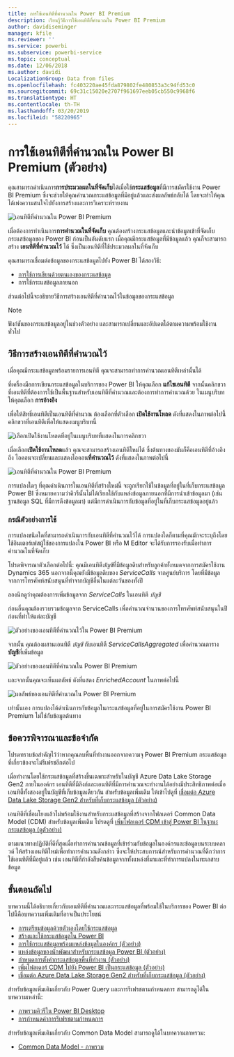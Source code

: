 ```yaml
---
title: การใช้เอนทิตีที่คำนวณใน Power BI Premium
description: เรียนรู้วิธีการใช้เอนทิตีที่คำนวณใน Power BI Premium
author: davidiseminger
manager: kfile
ms.reviewer: ''
ms.service: powerbi
ms.subservice: powerbi-service
ms.topic: conceptual
ms.date: 12/06/2018
ms.author: davidi
LocalizationGroup: Data from files
ms.openlocfilehash: fc403220ae45fda879802fe480853a3c94fd53c0
ms.sourcegitcommit: 69c31c15020e2707f961697eeb05cb550c9968f6
ms.translationtype: HT
ms.contentlocale: th-TH
ms.lasthandoff: 03/20/2019
ms.locfileid: "58220965"
---
```

# <a name="using-computed-entities-on-power-bi-premium-preview"></a>การใช้เอนทิตีที่คำนวณใน Power BI Premium (ตัวอย่าง)

คุณสามารถดำเนินการ**การประมวลผลในที่จัดเก็บ**ได้เมื่อใช้**กระแสข้อมูล**ที่มีการสมัครใช้งาน Power BI Premium ซึ่งจะช่วยให้คุณคำนวณกระแสข้อมูลที่มีอยู่แล้วและส่งผลลัพธ์กลับได้ โดยจะทำให้คุณได้เพ่งความสนใจไปยังการสร้างและการวิเคราะห์รายงาน 

![เอนทิตีที่คำนวณใน Power BI Premium](media/service-dataflows-computed-entities-premium/computed-entities-premium_00.png)

เมื่อต้องการทำเนินการ**การคำนวณในที่จัดเก็บ** คุณต้องสร้างกระแสข้อมูลและนำข้อมูลเข้าที่จัดเก็บกระแสข้อมูลของ Power BI ก่อนเป็นอันดับแรก เมื่อคุณมีกระแสข้อมูลที่มีข้อมูลแล้ว คุณก็จะสามารถสร้าง **เอนทิตีที่คำนวณไว้** ได้ ซึ่งเป็นเอนทิตีที่ใช้ประมวลผลในที่จัดเก็บ 

คุณสามารถเชื่อมต่อข้อมูลของกระแสข้อมูลไปยัง Power BI ได้สองวิธี:

* [การใช้การเขียนด้วยตนเองของกระแสข้อมูล](service-dataflows-create-use.md)
* การใช้กระแสข้อมูลภายนอก

ส่วนต่อไปนี้จะอธิบายวิธีการสร้างเอนทิตีที่คำนวณไว้ในข้อมูลของกระแสข้อมูล

> [!NOTE]
> ฟังก์ชันของกระแสข้อมูลอยู่ในช่วงตัวอย่าง และสามารถเปลี่ยนและอัปเดตได้ตามความพร้อมใช้งานทั่วไป


## <a name="how-to-create-computed-entities"></a>วิธีการสร้างเอนทิตีที่คำนวณไว้ 

เมื่อคุณมีกระแสข้อมูลพร้อมรายการเอนทิตี คุณจะสามารถทำการคำนวณเอนทิตีเหล่านั้นได้

ที่เครื่องมือการเขียนกระแสข้อมูลในบริการของ Power BI ให้คุณเลือก **แก้ไขเอนทิตี** จากนั้นคลิกขวาที่เอนทิตีที่ต้องการใช้เป็นพื้นฐานสำหรับเอนทิตีที่คำนวณและต้องการทำการคำนวณด้วย ในเมนูบริบท ให้คุณเลือก **การอ้างอิง**

เพื่อให้สิทธิ์เอนทิตีเป็นเอนทิตีที่คำนวณ ต้องเลือกที่ตัวเลือก **เปิดใช้งานโหลด** ดังที่แสดงในภาพต่อไปนี้ คลิกขวาที่เอนทิตีเพื่อให้แสดงเมนูบริบทนี้

![เลือกเปิดใช้งานโหลดที่อยู่ในเมนูบริบทที่แสดงในการคลิกขวา](media/service-dataflows-computed-entities-premium/computed-entities-premium_01.png)

เมื่อเลือก**เปิดใช้งานโหลด**แล้ว คุณจะสามารถสร้างเอนทิตีใหม่ได้ ซึ่งต้นทางของมันก็คือเอนทิตีที่อ้างอิงถึง ไอคอนจะเปลี่ยนและแสดงไอคอน**ที่คำนวณไว้** ดังที่แสดงในภาพต่อไปนี้

![เอนทิตีที่คำนวณใน Power BI Premium](media/service-dataflows-computed-entities-premium/computed-entities-premium_00.png)

การแปลงใดๆ ที่คุณดำเนินการในเอนทิตีที่สร้างใหม่นี้ จะถูกเรียกใช้ในข้อมูลที่อยู่ในที่เก็บกระแสข้อมูล Power BI ซึ่งหมายความว่าคิวรีนั้นไม่ได้เรียกใช้กับแหล่งข้อมูลภายนอกที่มีการนำเข้าข้อมูลมา (เช่น ฐานข้อมูล SQL ที่มีการดึงข้อมูลมา) แต่มีการดำเนินการกับข้อมูลที่อยู่ในที่เก็บกระแสข้อมูลอยู่แล้ว

### <a name="example-use-cases"></a>กรณีตัวอย่างการใช้
การแปลงชนิดใดที่สามารถดำเนินการกับเอนทิตีที่คำนวณไว้ได้ การแปลงใดก็ตามที่คุณมักจะระบุถึงโดยใช้อินเตอร์เฟสผู้ใช้ของการแปลงใน Power BI หรือ M Editor จะได้รับการรองรับเมื่อทำการคำนวณในที่จัดเก็บ 

โปรดพิจารณาตัวเลือกต่อไปนี้: คุณมีเอนทิตี*บัญชี*ที่มีข้อมูลดิบสำหรับลูกค้าทั้งหมดจากการสมัครใช้งาน Dynamics 365 นอกจากนี้คุณยังมีข้อมูลดิบของ *ServiceCalls* จากศูนย์บริการ โดยที่มีข้อมูลจากการโทรศัพท์สนับสนุนที่ทำจากบัญชีอื่นในแต่ละวันของทั้งปี

ลองนึกดูว่าคุณต้องการเพิ่มข้อมูลจาก *ServiceCalls* ในเอนทิตี *บัญชี* 

ก่อนอื่นคุณต้องรวบรวมข้อมูลจาก ServiceCalls เพื่อคำนวณจำนวนของการโทรศัพท์สนับสนุนในปีก่อนที่ทำให้แต่ละบัญชี 

![ตัวอย่างของเอนทิตีที่คำนวณไว้ใน Power BI Premium](media/service-dataflows-computed-entities-premium/computed-entities-premium_02.png)

จากนั้น คุณต้องผสานเอนทิตี *บัญชี* กับเอนทิตี *ServiceCallsAggregated* เพื่อคำนวณตาราง**บัญชี**ที่เพิ่มข้อมูล

![ตัวอย่างของเอนทิตีที่คำนวณใน Power BI Premium](media/service-dataflows-computed-entities-premium/computed-entities-premium_03.png)

และจากนั้นคุณจะเห็นผลลัพธ์ ดังที่แสดง *EnrichedAccount* ในภาพต่อไปนี้

![ผลลัพธ์ของเอนทิตีที่คำนวณใน Power BI Premium](media/service-dataflows-computed-entities-premium/computed-entities-premium_04.png)

เท่านั้นเอง การแปลงได้ดำเนินการกับข้อมูลในกระแสข้อมูลที่อยู่ในการสมัครใช้งาน Power BI Premium ไม่ใช่กับข้อมูลต้นทาง

## <a name="considerations-and-limitations"></a>ข้อควรพิจารณาและข้อจำกัด

โปรดทราบข้อสำคัญไว้ว่าหากคุณลบพื้นที่ทำงานออกจากความจุ Power BI Premium กระแสข้อมูลที่เกี่ยวข้องจะไม่รีเฟรชอีกต่อไป 

เมื่อทำงานโดยใช้กระแสข้อมูลที่สร้างขึ้นเฉพาะสำหรับในบัญชี Azure Data Lake Storage Gen2 ภายในองค์กร เอนทิตีที่มีลิงก์และเอนทิตีที่มีการคำนวณจะทำงานได้อย่างมีประสิทธิภาพต่อเมื่อเอนทิตี้ทั้งสองอยู่ในบัญชีที่เก็บข้อมูลเดียวกัน สำหรับข้อมูลเพิ่มเติม ให้เข้าไปดูที่ [เชื่อมต่อ Azure Data Lake Storage Gen2 สำหรับที่เก็บกระแสข้อมูล (ตัวอย่าง)](service-dataflows-connect-azure-data-lake-storage-gen2.md)

เอนทิตีที่เชื่อมโยงแล้วไม่พร้อมใช้งานสำหรับกระแสข้อมูลที่สร้างจากโฟลเดอร์ Common Data Model (CDM) สำหรับข้อมูลเพิ่มเติม โปรดดูที่ [เพิ่มโฟลเดอร์ CDM เข้าสู่ Power BI ในฐานะกระแสข้อมูล (ดูตัวอย่าง)](service-dataflows-add-cdm-folder.md)

ตามแนวทางปฏิบัติที่ดีที่สุดเมื่อทำการคำนวณข้อมูลที่เข้าร่วมกับข้อมูลในองค์กรและข้อมูลบนระบบคลาวด์ ให้สร้างเอนทิตีใหม่เพื่อทำการคำนวณดังกล่าว ซึ่งจะให้ประสบการณ์สำหรับการคำนวณที่ดีกว่าการใช้เอนทิตีที่มีอยู่แล้ว เช่น เอนทิตีที่กำลังสืบค้นข้อมูลจากทั้งแหล่งที่มาและที่ทำการแปลงในทะเลสาบข้อมูล

## <a name="next-steps"></a>ขั้นตอนถัดไป

บทความนี้ได้อธิบายเกี่ยวกับเอนทิตีที่คำนวณและกระแสข้อมูลที่พร้อมใช้ในบริการของ Power BI ต่อไปนี้คือบทความเพิ่มเติมที่อาจเป็นประโยชน์

* [การเตรียมข้อมูลด้วยตัวเองโดยใช้กระแสข้อมูล](service-dataflows-overview.md)
* [สร้างและใช้กระแสข้อมูลใน Power BI](service-dataflows-create-use.md)
* [การใช้กระแสข้อมูลพร้อมแหล่งข้อมูลในองค์กร (ตัวอย่าง)](service-dataflows-on-premises-gateways.md)
* [แหล่งข้อมูลของนักพัฒนาสำหรับกระแสข้อมูล Power BI (ตัวอย่าง)](service-dataflows-developer-resources.md)
* [กำหนดการตั้งค่ากระแสข้อมูลพื้นที่ทำงาน (ตัวอย่าง)](service-dataflows-configure-workspace-storage-settings.md)
* [เพิ่มโฟลเดอร์ CDM ไปยัง Power BI เป็นกระแสข้อมูล (ตัวอย่าง)](service-dataflows-add-cdm-folder.md)
* [เชื่อมต่อ Azure Data Lake Storage Gen2 สำหรับที่เก็บกระแสข้อมูล (ตัวอย่าง)](service-dataflows-connect-azure-data-lake-storage-gen2.md)

สำหรับข้อมูลเพิ่มเติมเกี่ยวกับ Power Query และการรีเฟรชตามกำหนดการ สามารถดูได้ในบทความเหล่านี้:
* [ภาพรวมคิวรีใน Power BI Desktop](desktop-query-overview.md)
* [การกำหนดค่าการรีเฟรชตามกำหนดการ](refresh-scheduled-refresh.md)

สำหรับข้อมูลเพิ่มเติมเกี่ยวกับ Common Data Model สามารถดูได้ในบทความภาพรวม:
* [Common Data Model - ภาพรวม](https://docs.microsoft.com/powerapps/common-data-model/overview)

